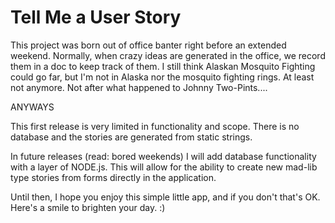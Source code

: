 Tell Me a User Story
================
This project was born out of office banter right before an extended weekend. Normally, when crazy ideas are generated in the office, we record them in a doc to keep track of them. I still think Alaskan Mosquito Fighting could go far, but I'm not in Alaska nor the mosquito fighting rings. At least not anymore. Not after what happened to Johnny Two-Pints....

ANYWAYS

This first release is very limited in functionality and scope. There is no database and the stories are generated from static strings. 

In future releases (read: bored weekends) I will add database functionality with a layer of NODE.js. This will allow for the ability to create new mad-lib type stories from forms directly in the application. 

Until then, I hope you enjoy this simple little app, and if you don't that's OK. Here's a smile to brighten your day. :)
